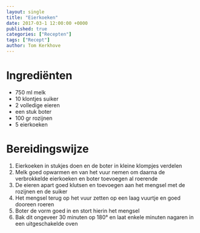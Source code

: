 ```yaml
---
layout: single
title: "Eierkoeken"
date: 2017-03-1 12:00:00 +0000
published: true
categories: ["Recepten"]
tags: ["Recept"]
author: Tom Kerkhove
---
```


# Ingrediënten

- 750 ml melk
- 10 klontjes suiker
- 2 volledige eieren
- een stuk boter
- 100 gr rozijnen
- 5 eierkoeken

# Bereidingswijze

1. Eierkoeken in stukjes doen en de boter in kleine klompjes verdelen
2. Melk goed opwarmen en van het vuur nemen om daarna de verbrokkelde eierkoeken en boter toevoegen al roerende
3. De eieren apart goed klutsen en toevoegen aan het mengsel met de rozijnen en de suiker
4. Het mengsel terug op het vuur zetten op een laag vuurtje en goed dooreen roeren
5. Boter de vorm goed in en stort hierin het mengsel
6. Bak dit ongeveer 30 minuten op 180° en laat enkele minuten nagaren in een uitgeschakelde oven